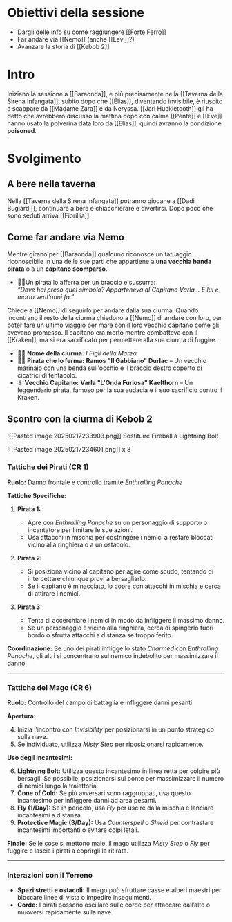 # Obiettivi della sessione
- Dargli delle info su come raggiungere [[Forte Ferro]]
- Far andare via [[Nemo]] (anche [[Levi]]?)
- Avanzare la storia di [[Kebob 2]]

# Intro
Iniziano la sessione a [[Baraonda]], e più precisamente nella [[Taverna della Sirena Infangata]], subito dopo che [[Elias]], diventando invisibile, è riuscito a scappare da [[Madame Zara]] e da Neryssa. 
[[Jarl Huckletooth]] gli ha detto che avrebbero discusso la mattina dopo con calma
[[Pente]] e [[Eve]] hanno usato la polverina data loro da [[Elias]], quindi avranno la condizione **poisoned**. 

# Svolgimento
## A bere nella taverna
Nella [[Taverna della Sirena Infangata]] potranno giocane a [[Dadi Bugiardi]], continuare a bere e chiacchierare e divertirsi. 
Dopo poco che sono seduti arriva [[Fiorillia]]. 

## Come far andare via Nemo
Mentre girano per [[Baraonda]] qualcuno riconosce un tatuaggio riconoscibile in una delle sue parti che appartiene a **una vecchia banda pirata** o a un **capitano scomparso**.

- 🏴‍☠️Un pirata lo afferra per un braccio e sussurra:  
    _“Dove hai preso quel simbolo? Apparteneva al Capitano Varla… E lui è morto vent’anni fa.”_

Chiede a [[Nemo]] di seguirlo per andare dalla sua ciurma. Quando incontrano il resto della ciurma chiedono a [[Nemo]] di andare con loro, per poter fare un ultimo viaggio per mare con il loro vecchio capitano come gli avevano promesso. Il capitano era morto mentre combatteva con il [[Kraken]], ma si era sacrificato per permettere alla sua ciurma di fuggire. 

- 🏴‍☠️ **Nome della ciurma:** _I Figli della Marea_
- 🏴‍☠️ **Pirata che lo ferma:** **Ramos "Il Gabbiano" Durlac** – Un vecchio marinaio con una benda sull'occhio e il braccio destro coperto di cicatrici di tentacolo.
- ⚓ **Vecchio Capitano:** **Varla "L'Onda Furiosa" Kaelthorn** – Un leggendario pirata, famoso per la sua audacia e il suo sacrificio contro il Kraken.

## Scontro con la ciurma di Kebob 2
![[Pasted image 20250217233903.png]]
Sostituire Fireball a Lightning Bolt

![[Pasted image 20250217234601.png]] x 3

### **Tattiche dei Pirati (CR 1)**

**Ruolo:** Danno frontale e controllo tramite _Enthralling Panache_

**Tattiche Specifiche:**

1. **Pirata 1:**
    
    - Apre con _Enthralling Panache_ su un personaggio di supporto o incantatore per limitare le sue azioni.
    - Usa attacchi in mischia per costringere i nemici a restare bloccati vicino alla ringhiera o a un ostacolo.
2. **Pirata 2:**
    
    - Si posiziona vicino al capitano per agire come scudo, tentando di intercettare chiunque provi a bersagliarlo.
    - Se il capitano è minacciato, lo copre con attacchi in mischia e cerca di attirare i nemici.
3. **Pirata 3:**
    
    - Tenta di accerchiare i nemici in modo da infliggere il massimo danno.
    - Se un personaggio è vicino alla ringhiera, cerca di spingerlo fuori bordo o sfrutta attacchi a distanza se troppo ferito.

**Coordinazione:** Se uno dei pirati infligge lo stato _Charmed_ con _Enthralling Panache_, gli altri si concentrano sul nemico indebolito per massimizzare il danno.

---

### **Tattiche del Mago (CR 6)**

**Ruolo:** Controllo del campo di battaglia e infliggere danni pesanti

**Apertura:**

4. Inizia l’incontro con _Invisibility_ per posizionarsi in un punto strategico sulla nave.
5. Se individuato, utilizza _Misty Step_ per riposizionarsi rapidamente.

**Uso degli Incantesimi:**

6. **Lightning Bolt:** Utilizza questo incantesimo in linea retta per colpire più bersagli. Se possibile, posizionarsi sul ponte per massimizzare il numero di nemici lungo la traiettoria.
7. **Cone of Cold:** Se più avversari sono raggruppati, usa questo incantesimo per infliggere danni ad area pesanti.
8. **Fly (1/Day):** Se in pericolo, usa _Fly_ per uscire dalla mischia e lanciare incantesimi a distanza.
9. **Protective Magic (3/Day):** Usa _Counterspell_ o _Shield_ per contrastare incantesimi importanti o evitare colpi letali.

**Finale:** Se le cose si mettono male, il mago utilizza _Misty Step_ o _Fly_ per fuggire e lascia i pirati a coprirgli la ritirata.

---

### **Interazioni con il Terreno**

- **Spazi stretti e ostacoli:** Il mago può sfruttare casse e alberi maestri per bloccare linee di vista o impedire inseguimenti.
- **Corde:** I pirati possono oscillare sulle corde per attaccare dall’alto o muoversi rapidamente sulla nave.